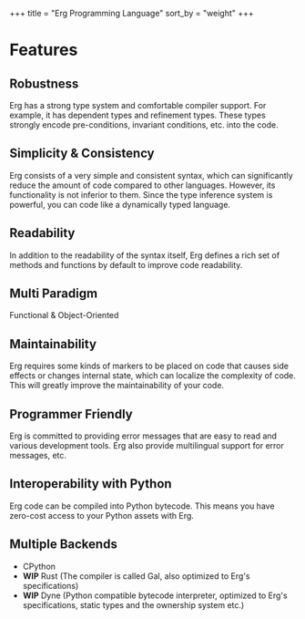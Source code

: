 +++
title = "Erg Programming Language"
sort_by = "weight"
+++

# Features

## __Robustness__

Erg has a strong type system and comfortable compiler support. For example, it has dependent types and refinement types. These types strongly encode pre-conditions, invariant conditions, etc. into the code.

## __Simplicity & Consistency__

Erg consists of a very simple and consistent syntax, which can significantly reduce the amount of code compared to other languages. However, its functionality is not inferior to them.
Since the type inference system is powerful, you can code like a dynamically typed language.

## __Readability__

In addition to the readability of the syntax itself, Erg defines a rich set of methods and functions by default to improve code readability.

## __Multi Paradigm__

Functional & Object-Oriented

## __Maintainability__

Erg requires some kinds of markers to be placed on code that causes side effects or changes internal state, which can localize the complexity of code. This will greatly improve the maintainability of your code.

## __Programmer Friendly__

Erg is committed to providing error messages that are easy to read and various development tools. Erg also provide multilingual support for error messages, etc.

## __Interoperability with Python__

Erg code can be compiled into Python bytecode. This means you have zero-cost access to your Python assets with Erg.

## __Multiple Backends__

- CPython
- __WIP__ Rust (The compiler is called Gal, also optimized to Erg's specifications)
- __WIP__ Dyne (Python compatible bytecode interpreter, optimized to Erg's specifications, static types and the ownership system etc.)
